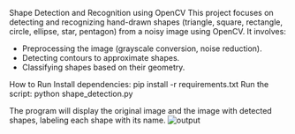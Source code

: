 Shape Detection and Recognition using OpenCV
This project focuses on detecting and recognizing hand-drawn shapes (triangle, square, rectangle, circle, ellipse, star, pentagon) from a noisy image using OpenCV.
It involves:
- Preprocessing the image (grayscale conversion, noise reduction).
- Detecting contours to approximate shapes.
- Classifying shapes based on their geometry.
  
How to Run
Install dependencies:
pip install -r requirements.txt
Run the script:
python shape_detection.py

The program will display the original image and the image with detected shapes, labeling each shape with its name.
![output](https://github.com/user-attachments/assets/f8c7c18e-57d9-4757-aa92-5e382773f5e7)

